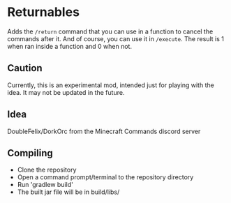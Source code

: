 # Returnables

Adds the `/return` command that you can use in a function to cancel the commands after it. And of course, you can use it in `/execute`. The result is 1 when ran inside a function and 0 when not.

## Caution

Currently, this is an experimental mod, intended just for playing with the idea. It may not be updated in the future.

## Idea

DoubleFelix/DorkOrc from the Minecraft Commands discord server

## Compiling
* Clone the repository
* Open a command prompt/terminal to the repository directory
* Run 'gradlew build'
* The built jar file will be in build/libs/